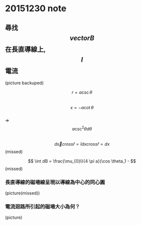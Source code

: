 # 20151230 note
## 尋找 $$ vector B $$ 在長直導線上, $$ I $$ 電流
(picture backuped)

$$ r = a \csc \theta $$  
$$ x = -a \cot \theta $$  
=>  $$ a \csc ^2 \theta d \theta $$  
$$ d \overrightarrow{s} cross \hat{r} = \hat{i} dx cross \hat{r} = dx $$
(missed)

$$ \int dB = \frac{\mu_{0}I}{4 \pi a}(\cos \theta_1 -  $$(missed)

### 長直導線的磁場線呈現以導線為中心的同心圓
(picture(missed))

### 電流迴路所引起的磁場大小為何？
(picture)


